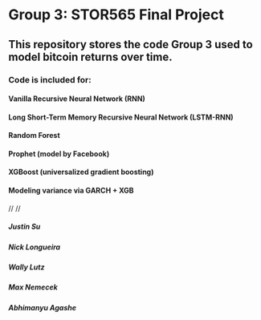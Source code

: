 # Group 3: STOR565 Final Project
## This repository stores the code Group 3 used to model bitcoin returns over time.
### Code is included for:
#### Vanilla Recursive Neural Network (RNN)
#### Long Short-Term Memory Recursive Neural Network (LSTM-RNN)
#### Random Forest
#### Prophet (model by Facebook)
#### XGBoost (universalized gradient boosting)
#### Modeling variance via GARCH + XGB



//
//
##### Justin Su
##### Nick Longueira
##### Wally Lutz
##### Max Nemecek
##### Abhimanyu Agashe
